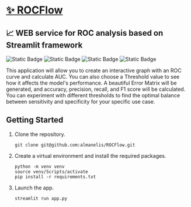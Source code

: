 # [:sparkles: ROCFlow](https://rocflow.streamlit.app/)
## :chart_with_upwards_trend: WEB service for ROC analysis based on Streamlit framework
![Static Badge](https://img.shields.io/badge/python-3.12-green)
![Static Badge](https://img.shields.io/badge/Streamlit-1.36-blue)
![Static Badge](https://img.shields.io/badge/scipy-1.14-blue)
![Static Badge](https://img.shields.io/badge/plotly-5.22-blue)

This application will allow you to create an interactive graph with an ROC curve and calculate AUC. You can also choose a Threshold value to see how it affects the model's performance. A beautiful Error Matrix will be generated, and accuracy, precision, recall, and F1 score will be calculated. You can experiment with different thresholds to find the optimal balance between sensitivity and specificity for your specific use case.

## Getting Started
1) Clone the repository.
   ```
   git clone git@github.com:almanelis/ROCFlow.git
   ```
2) Create a virtual environment and install the required packages.
   ```
   python -m venv venv
   source venv/Scripts/activate
   pip install -r requirements.txt
   ```
3) Launch the app.
   ```
   streamlit run app.py
   ```
